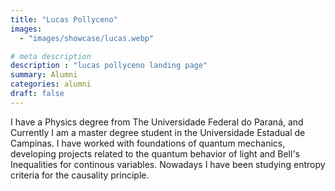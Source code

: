 ```yaml
---
title: "Lucas Pollyceno"
images: 
  - "images/showcase/lucas.webp"

# meta description
description : "lucas pollyceno landing page"
summary: Alumni
categories: alumni
draft: false
---
```


I have a Physics degree from The Universidade Federal do Paraná, and Currently I am a master degree student in the Universidade Estadual de Campinas. I have worked with foundations of quantum mechanics, developing projects related to the quantum behavior of light and Bell's Inequalities for continous variables. Nowadays I have been studying entropy criteria for the causality principle.
